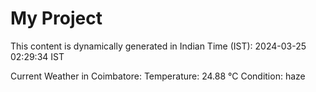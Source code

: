 # My Project

This content is dynamically generated in Indian Time (IST): 2024-03-25 02:29:34 IST


Current Weather in Coimbatore:
Temperature: 24.88 °C
Condition: haze
